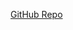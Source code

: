 

[GitHub Repo](https://github.com/Programming-Hero-Web-Course4/b6-news-portal-assignment-rasel-mahmud-dev)